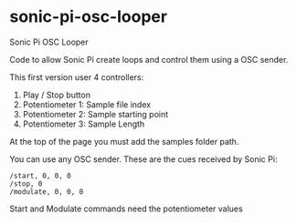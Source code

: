 # sonic-pi-osc-looper
Sonic Pi OSC Looper

Code to allow Sonic Pi create loops and control them using a OSC sender.

This first version user 4 controllers:

1. Play / Stop button
2. Potentiometer 1: Sample file index
3. Potentiometer 2: Sample starting point
4. Potentiometer 3: Sample Length

At the top of the page you must add the samples folder path. 

You can use any OSC sender. These are the cues received by Sonic Pi:

```
/start, 0, 0, 0
/stop, 0
/modulate, 0, 0, 0
```
Start and Modulate commands need the potentiometer values